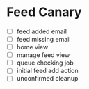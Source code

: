 # Feed Canary

- [ ] feed added email
- [ ] feed missing email
- [ ] home view
- [ ] manage feed view
- [ ] queue checking job
- [ ] initial feed add action
- [ ] unconfirmed cleanup